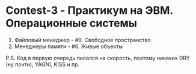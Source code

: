 # Contest-3 - Практикум на ЭВМ. Операционные системы

1. Файловый менеджер - #9. Свободное пространство
2. Менеджеры памяти - #6. Живые объекты

P.S. Код в первую очередь писался на скорость, поэтому никаких DRY (ну почти), YAGNI, KISS и пр.
